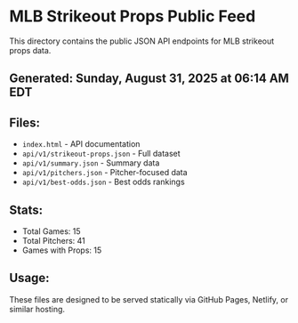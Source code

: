 # MLB Strikeout Props Public Feed

This directory contains the public JSON API endpoints for MLB strikeout props data.

## Generated: Sunday, August 31, 2025 at 06:14 AM EDT

## Files:
- `index.html` - API documentation
- `api/v1/strikeout-props.json` - Full dataset
- `api/v1/summary.json` - Summary data
- `api/v1/pitchers.json` - Pitcher-focused data  
- `api/v1/best-odds.json` - Best odds rankings

## Stats:
- Total Games: 15
- Total Pitchers: 41
- Games with Props: 15

## Usage:
These files are designed to be served statically via GitHub Pages, Netlify, or similar hosting.
